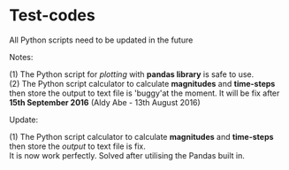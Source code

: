 # Test-codes

All Python scripts need to be updated in the future

Notes:

(1) The Python script for _plotting_ with __pandas library__ is safe to use. <br/>
(2) The Python script calculator to calculate __magnitudes__ and __time-steps__ then store the output to text file is 'buggy'at the moment. It will be fix after __15th September 2016__ (Aldy Abe - 13th August 2016) <br/>

Update: 

(1) The Python script calculator to calculate __magnitudes__ and __time-steps__ then store the _output_ to text file is fix. <br/>
    It is now work perfectly. Solved after utilising the Pandas built in.
